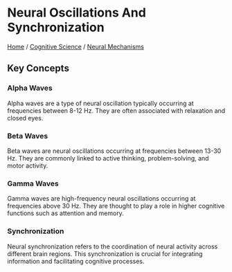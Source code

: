 # Neural Oscillations And Synchronization

[Home](../../../../README.md) / [Cognitive Science](../../../../cognitive_science/README.md) / [Neural Mechanisms](../../../cognitive_science/neural_mechanisms/README.md)

## Key Concepts

### Alpha Waves

Alpha waves are a type of neural oscillation typically occurring at frequencies between 8-12 Hz. They are often associated with relaxation and closed eyes.

### Beta Waves

Beta waves are neural oscillations occurring at frequencies between 13-30 Hz. They are commonly linked to active thinking, problem-solving, and motor activity.

### Gamma Waves

Gamma waves are high-frequency neural oscillations occurring at frequencies above 30 Hz. They are thought to play a role in higher cognitive functions such as attention and memory.

### Synchronization

Neural synchronization refers to the coordination of neural activity across different brain regions. This synchronization is crucial for integrating information and facilitating cognitive processes.

